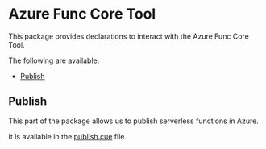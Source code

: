 # Azure Func Core Tool

This package provides declarations to interact with the Azure Func Core Tool.

The following are available:
- [Publish](#publish)

## Publish

This part of the package allows us to publish serverless functions in Azure.

It is available in the [publish.cue](./publish.cue) file.
